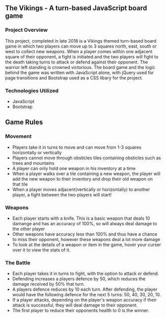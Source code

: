 ## The Vikings - A turn-based JavaScript board game
### Project Overview
This project, completed in late 2018 is a Vikings themed turn-based board game in which two players can move up to 3 squares north, east, south or west to collect new weapons. When a player comes within one adjacent square of their opponent, a fight is initiated and the two players will fight to the death taking turns to attack or defend against their opponent. The warrior left standing is crowned victorious. The board game and the logic behind the game was written with JavaScript alone, with jQuery used for page transitions and Bootstrap used as a CSS libary for the project.

### Technologies Utilized
- JavaScript
- Bootstrap

## Game Rules
### Movement
- Players take it in turns to move and can move from 1-3 squares horizontally or vertically
- Players cannot move through obsticles tiles containing obsticles such as trees and mountains
- A player can only hold one weapon in his inventory at a time
- When a player walks over a tile containing a new weapon, the player will add the new weapon to their inventory and drop their old weapon on that tile
- When a player moves adjacent(vertically or horizontally) to another player, a fight between the two players will start!

### Weapons
- Each player starts with a knife. This is a basic weapon that deals 10 damange and has an accuracy of 100%, so will always deal damage to the other player
- Other weapons have accuracy less than 100% and thus have a chance to miss their opponent, however these weapons deal a lot more damage
- To look at the details of a weapon or item in the game, hover your curser over it to view the stats of it. 

### The Battle
- Each player takes it in turns to fight, with the option to attack or defend.
- Defending increases a players defence by 50, which reduces the damage received by 50% that turn.
- A players defence reduces by 10 each turn. After defending, the player would have the following defence for the next 5 turns: 50, 40, 30, 20, 10.
- If a player attacks, depending on the player's weapon accuracy if their attack is successful, they will deal damage to their opponent.
- The first player to reduce their opponents health to 0 is the winner.
